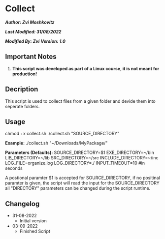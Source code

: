 # Collect
**_Author: Zvi Moshkovitz_**

**_Last Modified: 31/08/2022_**

**_Modified By: Zvi_**
**_Version: 1.0_**

## Important Notes
1. **This script was developed as part of a Linux course, it is not meant for production!**

## Decription
This script is used to collect files from a given folder and devide them into seperate folders.

## Usage

chmod +x collect.sh
./collect.sh "SOURCE_DIRECTORY"

**Example:**
./collect.sh "~/Downloads/MyPackage/"

**Parameters (Defaults):**
SOURCE_DIRECTORY=$1
EXE_DIRECTORY=~/bin
LIB_DIRECTORY=~/lib
SRC_DIRECTORY=~/src
INCLUDE_DIRECTORY=~/inc
LOG_FILE=organize.log
LOG_DIRECTORY=./
INPUT_TIMEOUT=10 #in seconds

A postional paramter $1 is accepted for SOURCE_DIRECTORY, if no positinal paramter is given, the script will read the input for the SOURCE_DIRECTORY
all "DIRECTORY" parameters can be changed during the script runtime.

## Changelog
* 31-08-2022
    * Initial version
* 03-09-2022
    * Finished Script